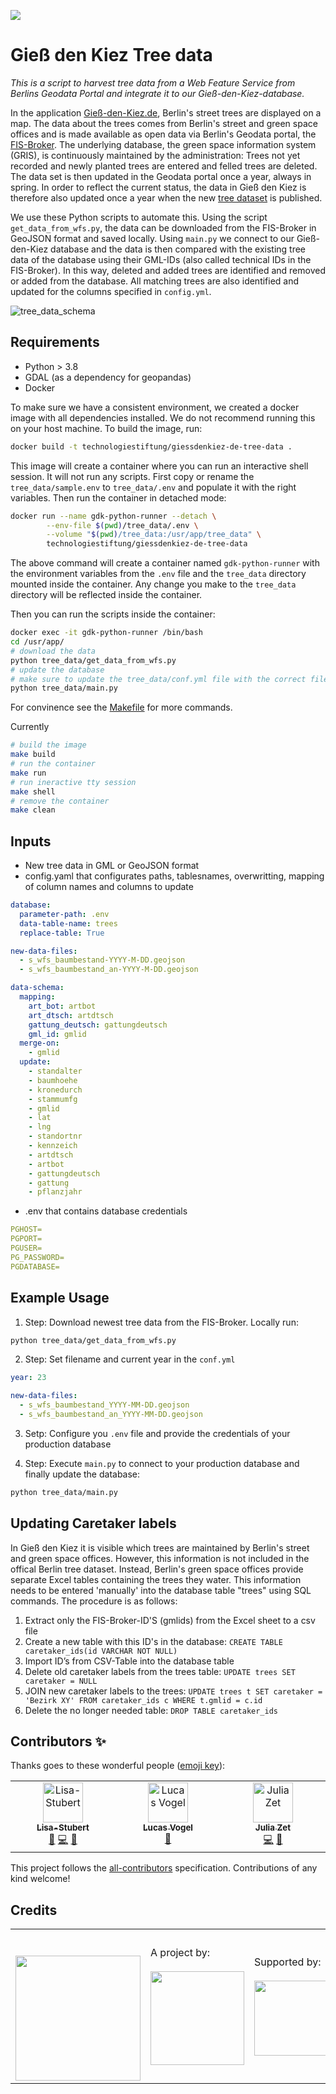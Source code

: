 ![](https://img.shields.io/badge/Built%20with%20%E2%9D%A4%EF%B8%8F-at%20Technologiestiftung%20Berlin-blue)

# Gieß den Kiez Tree data

_This is a script to harvest tree data from a Web Feature Service from Berlins Geodata Portal and integrate it to our Gieß-den-Kiez-database._

In the application [Gieß-den-Kiez.de](https://giessdenkiez.de), Berlin's street trees are displayed on a map. The data about the trees comes from Berlin's street and green space offices and is made available as open data via Berlin's Geodata portal, the [FIS-Broker](https://fbinter.stadt-berlin.de/fb/index.jsp). The underlying database, the green space information system (GRIS), is continuously maintained by the administration: Trees not yet recorded and newly planted trees are entered and felled trees are deleted. The data set is then updated in the Geodata portal once a year, always in spring. In order to reflect the current status, the data in Gieß den Kiez is therefore also updated once a year when the new [tree dataset](https://fbinter.stadt-berlin.de/fb/index.jsp?loginkey=zoomStart&mapId=k_wfs_baumbestand@senstadt&bbox=389138,5819243,390887,5820322) is published.

We use these Python scripts to automate this. Using the script `get_data_from_wfs.py`, the data can be downloaded from the FIS-Broker in GeoJSON format and saved locally. Using `main.py` we connect to our Gieß-den-Kiez database and the data is then compared with the existing tree data of the database using their GML-IDs (also called technical IDs in the FIS-Broker). In this way, deleted and added trees are identified and removed or added from the database. All matching trees are also identified and updated for the columns specified in `config.yml`.

![tree_data_schema](https://user-images.githubusercontent.com/61182572/124777121-44cb3080-df40-11eb-9e49-4cccad77b821.png)

## Requirements

- Python > 3.8
- GDAL (as a dependency for geopandas)
- Docker

To make sure we have a consistent environment, we created a docker image with all dependencies installed. We do not recommend running this on your host machine. To build the image, run:

```bash
docker build -t technologiestiftung/giessdenkiez-de-tree-data .
```

This image will create a container where you can run an interactive shell session. It will not run any scripts. First copy or rename the `tree_data/sample.env` to `tree_data/.env` and populate it with the right variables. Then run the container in detached mode:

```bash
docker run --name gdk-python-runner --detach \
		--env-file $(pwd)/tree_data/.env \
		--volume "$(pwd)/tree_data:/usr/app/tree_data" \
		technologiestiftung/giessdenkiez-de-tree-data
```

The above command will create a container named `gdk-python-runner` with the environment variables from the `.env` file and the `tree_data` directory mounted inside the container. Any change you make to the `tree_data` directory will be reflected inside the container.

Then you can run the scripts inside the container:

```bash
docker exec -it gdk-python-runner /bin/bash
cd /usr/app/
# download the data
python tree_data/get_data_from_wfs.py
# update the database
# make sure to update the tree_data/conf.yml file with the correct filenames
python tree_data/main.py

```

For convinence see the [Makefile](./Makefile) for more commands.

Currently

```bash
# build the image
make build
# run the container
make run
# run ineractive tty session
make shell
# remove the container
make clean
```

## Inputs

- New tree data in GML or GeoJSON format
- config.yaml that configurates paths, tablesnames, overwritting, mapping of column names and columns to update

```yml
database:
  parameter-path: .env
  data-table-name: trees
  replace-table: True

new-data-files:
  - s_wfs_baumbestand-YYYY-M-DD.geojson
  - s_wfs_baumbestand_an-YYYY-M-DD.geojson

data-schema:
  mapping:
    art_bot: artbot
    art_dtsch: artdtsch
    gattung_deutsch: gattungdeutsch
    gml_id: gmlid
  merge-on:
    - gmlid
  update:
    - standalter
    - baumhoehe
    - kronedurch
    - stammumfg
    - gmlid
    - lat
    - lng
    - standortnr
    - kennzeich
    - artdtsch
    - artbot
    - gattungdeutsch
    - gattung
    - pflanzjahr
```

- .env that contains database credentials

```yml
PGHOST=
PGPORT=
PGUSER=
PG_PASSWORD=
PGDATABASE=
```

## Example Usage

1. Step: Download newest tree data from the FIS-Broker. Locally run:

```bash
python tree_data/get_data_from_wfs.py
```

2. Step: Set filename and current year in the `conf.yml`

```yml
year: 23

new-data-files:
  - s_wfs_baumbestand_YYYY-MM-DD.geojson
  - s_wfs_baumbestand_an_YYYY-MM-DD.geojson
```

3. Setp: Configure you `.env` file and provide the credentials of your production database

4. Step: Execute `main.py` to connect to your production database and finally update the database:

```bash
python tree_data/main.py
```

## Updating Caretaker labels

In Gieß den Kiez it is visible which trees are maintained by Berlin's street and green space offices. However, this information is not included in the offical Berlin tree dataset. Instead, Berlin's green space offices provide separate Excel tables containing the trees they water. This information needs to be entered 'manually' into the database table "trees" using SQL commands. The procedure is as follows:

1. Extract only the FIS-Broker-ID'S (gmlids) from the Excel sheet to a csv file
2. Create a new table with this ID's in the database: `CREATE TABLE caretaker_ids(id VARCHAR NOT NULL)`
3. Import ID’s from CSV-Table into the database table
4. Delete old caretaker labels from the trees table: `UPDATE trees SET caretaker = NULL`
5. JOIN new caretaker labels to the trees: `UPDATE trees t SET caretaker = 'Bezirk XY' FROM caretaker_ids c WHERE t.gmlid = c.id`
6. Delete the no longer needed table: `DROP TABLE caretaker_ids`

## Contributors ✨

Thanks goes to these wonderful people ([emoji key](https://allcontributors.org/docs/en/emoji-key)):

<!-- ALL-CONTRIBUTORS-LIST:START - Do not remove or modify this section -->
<!-- prettier-ignore-start -->
<!-- markdownlint-disable -->
<table>
  <tbody>
    <tr>
      <td align="center" valign="top" width="14.28%"><a href="https://github.com/Lisa-Stubert"><img src="https://avatars.githubusercontent.com/u/61182572?v=4?s=64" width="64px;" alt="Lisa-Stubert"/><br /><sub><b>Lisa-Stubert</b></sub></a><br /><a href="#data-Lisa-Stubert" title="Data">🔣</a> <a href="https://github.com/technologiestiftung/giessdenkiez-de-tree-data/commits?author=Lisa-Stubert" title="Code">💻</a> <a href="https://github.com/technologiestiftung/giessdenkiez-de-tree-data/commits?author=Lisa-Stubert" title="Documentation">📖</a></td>
      <td align="center" valign="top" width="14.28%"><a href="https://github.com/vogelino"><img src="https://avatars.githubusercontent.com/u/2759340?v=4?s=64" width="64px;" alt="Lucas Vogel"/><br /><sub><b>Lucas Vogel</b></sub></a><br /><a href="https://github.com/technologiestiftung/giessdenkiez-de-tree-data/commits?author=vogelino" title="Documentation">📖</a></td>
      <td align="center" valign="top" width="14.28%"><a href="https://github.com/julizet"><img src="https://avatars.githubusercontent.com/u/52455010?v=4?s=64" width="64px;" alt="Julia Zet"/><br /><sub><b>Julia Zet</b></sub></a><br /><a href="https://github.com/technologiestiftung/giessdenkiez-de-tree-data/commits?author=julizet" title="Code">💻</a> <a href="https://github.com/technologiestiftung/giessdenkiez-de-tree-data/commits?author=julizet" title="Documentation">📖</a></td>
    </tr>
  </tbody>
</table>

<!-- markdownlint-restore -->
<!-- prettier-ignore-end -->

<!-- ALL-CONTRIBUTORS-LIST:END -->

This project follows the [all-contributors](https://github.com/all-contributors/all-contributors) specification. Contributions of any kind welcome!

## Credits

<table>
  <tr>
    <td>
      <a src="https://citylab-berlin.org/en/start/">
        <br />
        <br />
        <img width="200" src="https://logos.citylab-berlin.org/logo-citylab-berlin.svg" />
      </a>
    </td>
    <td>
      A project by: <a src="https://www.technologiestiftung-berlin.de/en/">
        <br />
        <br />
        <img width="150" src="https://logos.citylab-berlin.org/logo-technologiestiftung-berlin-en.svg" />
      </a>
    </td>
    <td>
      Supported by:
      <br />
      <br />
      <img width="120" src="https://logos.citylab-berlin.org/logo-berlin.svg" />
    </td>
  </tr>
</table>

